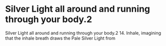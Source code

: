 # Silver Light all around and running through your body.2

Silver Light all around and running through your body.2
14.  Inhale, imagining that the inhale breath draws the Pale Silver Light from